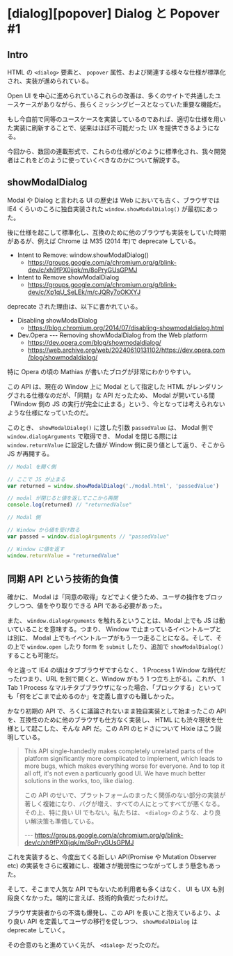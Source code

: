 # [dialog][popover] Dialog と Popover #1

## Intro

HTML の `<dialog>` 要素と、 `popover` 属性、および関連する様々な仕様が標準化され、実装が進められている。

Open UI を中心に進められているこれらの改善は、多くのサイトで共通したユースケースがありながら、長らくミッシングピースとなっていた重要な機能だ。

もし今自前で同等のユースケースを実装しているのであれば、適切な仕様を用いた実装に刷新することで、従来はほぼ不可能だった UX を提供できるようになる。

今回から、数回の連載形式で、これらの仕様がどのように標準化され、我々開発者はこれをどのように使っていくべきなのかについて解説する。


## showModalDialog

Modal や Dialog と言われる UI の歴史は Web においても古く、ブラウザでは IE4 くらいのころに独自実装された `window.showModalDialog()` が最初にあった。

後に仕様を起こして標準化し、互換のために他のブラウザも実装をしていた時期があるが、例えば Chrome は M35 (2014 年)で deprecate している。

- Intent to Remove: window.showModalDialog()
  - https://groups.google.com/a/chromium.org/g/blink-dev/c/xh9fPX0ijqk/m/8oPryGUsGPMJ
- Intent to Remove showModalDialog
  - https://groups.google.com/a/chromium.org/g/blink-dev/c/Xp1qU_SeLEk/m/cJQRy7oOKXYJ

deprecate された理由は、以下に書かれている。

- Disabling showModalDialog
  - https://blog.chromium.org/2014/07/disabling-showmodaldialog.html
- Dev.Opera --- Removing showModalDialog from the Web platform
  - https://dev.opera.com/blog/showmodaldialog/
  - https://web.archive.org/web/20240610131102/https://dev.opera.com/blog/showmodaldialog/

特に Opera の頃の Mathias が書いたブログが非常にわかりやすい。

この API は、現在の Window 上に Modal として指定した HTML がレンダリングされる仕様なのだが、「同期」な API だったため、 Modal が開いている間「Window 側の JS の実行が完全に止まる」という、今となっては考えられないような仕様になっていたのだ。

このとき、 `showModalDialog()` に渡した引数 `passedValue` は、 Modal 側で `window.dialogArguments` で取得でき、 Modal を閉じる際には `window.returnValue` に設定した値が Window 側に戻り値として返り、そこから JS が再開する。

```js
// Modal を開く側

// ここで JS が止まる
var returned = window.showModalDialog('./modal.html', 'passedValue')

// modal が閉じると値を返してここから再開
console.log(returned) // "returnedValue"
```

```js
// Modal 側

// Window から値を受け取る
var passed = window.dialogArguments // "passedValue"

// Window に値を返す
window.returnValue = "returnedValue"
```


## 同期 API という技術的負債

確かに、 Modal は「同意の取得」などでよく使うため、ユーザの操作をブロックしつつ、値をやり取りできる API である必要があった。

また、 `window.dialogArguments` を触れるということは、Modal 上でも JS は動いていることを意味する。つまり、 Window で止まっているイベントループとは別に、 Modal 上でもイベントループがもう一つ走ることになる。そして、その上で `window.open` したり form を `submit` したり、追加で `showModalDialog()` することも可能だ。

今と違って IE4 の頃はタブブラウザですらなく、 1 Process 1 Window な時代だった(つまり、URL を別で開くと、Window がもう 1 つ立ち上がる)。これが、 1 Tab 1 Process なマルチタブブラウザになった場合、「ブロックする」といっても「何をどこまで止めるのか」を定義し直すのも難しかった。

かなり初期の API で、ろくに議論されないまま独自実装として始まったこの API を、互換性のために他のブラウザも仕方なく実装し、 HTML にも渋々現状を仕様として起こした、そんな API だ。この API のヒドさについて Hixie はこう説明している。

> This API single-handedly makes completely unrelated parts of the platform significantly more complicated to implement, which leads to more bugs, which makes everything worse for everyone.
> And to top it all off, it's not even a particuarly good UI. We have much better solutions in the works, too, like dialog.
>
> この API のせいで、プラットフォームのまったく関係のない部分の実装が著しく複雑になり、バグが増え、すべての人にとってすべてが悪くなる。
> その上、特に良い UI でもない。私たちは、 `<dialog>` のような、より良い解決策も準備している。
>
> --- https://groups.google.com/a/chromium.org/g/blink-dev/c/xh9fPX0ijqk/m/8oPryGUsGPMJ

これを実装すると、今度出てくる新しい API(Promise や Mutation Observer etc) の実装をさらに複雑にし、複雑さが脆弱性につながってしまう懸念もあった。

そして、そこまで人気な API でもないため利用者も多くはなく、 UI も UX も別段良くなかった。端的に言えば、技術的負債だったわけだ。

ブラウザ実装者からの不満も爆発し、この API を長いこと抱えているより、より良い API を定義してユーザの移行を促しつつ、 `showModalDialog` は deprecate していく。

その合意のもと進めていく先が、 `<dialog>` だったのだ。